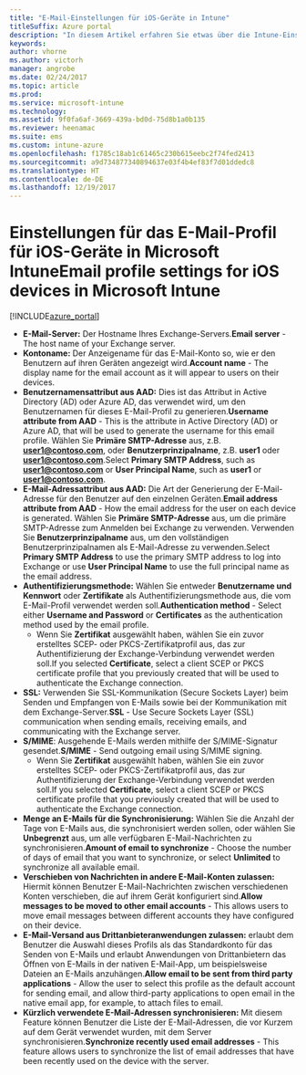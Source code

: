```yaml
---
title: "E-Mail-Einstellungen für iOS-Geräte in Intune"
titleSuffix: Azure portal
description: "In diesem Artikel erfahren Sie etwas über die Intune-Einstellungen, die Sie zum Konfigurieren von E-Mail-Verbindungen auf iOS-Geräten verwenden können."
keywords: 
author: vhorne
ms.author: victorh
manager: angrobe
ms.date: 02/24/2017
ms.topic: article
ms.prod: 
ms.service: microsoft-intune
ms.technology: 
ms.assetid: 9f0fa6af-3669-439a-bd0d-75d8b1a0b135
ms.reviewer: heenamac
ms.suite: ems
ms.custom: intune-azure
ms.openlocfilehash: f1785c18ab1c61465c230b615eebc2f74fed2413
ms.sourcegitcommit: a9d734877340894637e03f4b4ef83f7d01ddedc8
ms.translationtype: HT
ms.contentlocale: de-DE
ms.lasthandoff: 12/19/2017
---
```

# <a name="email-profile-settings-for-ios-devices-in-microsoft-intune"></a><span data-ttu-id="f8132-103">Einstellungen für das E-Mail-Profil für iOS-Geräte in Microsoft Intune</span><span class="sxs-lookup"><span data-stu-id="f8132-103">Email profile settings for iOS devices in Microsoft Intune</span></span>

[!INCLUDE[azure_portal](./includes/azure_portal.md)]



- <span data-ttu-id="f8132-104">**E-Mail-Server:** Der Hostname Ihres Exchange-Servers.</span><span class="sxs-lookup"><span data-stu-id="f8132-104">**Email server** - The host name of your Exchange server.</span></span>
- <span data-ttu-id="f8132-105">**Kontoname:** Der Anzeigename für das E-Mail-Konto so, wie er den Benutzern auf ihren Geräten angezeigt wird.</span><span class="sxs-lookup"><span data-stu-id="f8132-105">**Account name** - The display name for the email account as it will appear to users on their devices.</span></span>
- <span data-ttu-id="f8132-106">**Benutzernamensattribut aus AAD:** Dies ist das Attribut in Active Directory (AD) oder Azure AD, das verwendet wird, um den Benutzernamen für dieses E-Mail-Profil zu generieren.</span><span class="sxs-lookup"><span data-stu-id="f8132-106">**Username attribute from AAD** - This is the attribute in Active Directory (AD) or Azure AD, that will be used to generate the username for this email profile.</span></span> <span data-ttu-id="f8132-107">Wählen Sie **Primäre SMTP-Adresse** aus, z.B. **user1@contoso.com**, oder **Benutzerprinzipalname**, z.B. **user1** oder **user1@contoso.com**.</span><span class="sxs-lookup"><span data-stu-id="f8132-107">Select **Primary SMTP Address**, such as **user1@contoso.com** or **User Principal Name**, such as **user1** or **user1@contoso.com**.</span></span>
- <span data-ttu-id="f8132-108">**E-Mail-Adressattribut aus AAD:** Die Art der Generierung der E-Mail-Adresse für den Benutzer auf den einzelnen Geräten.</span><span class="sxs-lookup"><span data-stu-id="f8132-108">**Email address attribute from AAD** - How the email address for the user on each device is generated.</span></span> <span data-ttu-id="f8132-109">Wählen Sie **Primäre SMTP-Adresse** aus, um die primäre SMTP-Adresse zum Anmelden bei Exchange zu verwenden. Verwenden Sie **Benutzerprinzipalname** aus, um den vollständigen Benutzerprinzipalnamen als E-Mail-Adresse zu verwenden.</span><span class="sxs-lookup"><span data-stu-id="f8132-109">Select **Primary SMTP Address** to use the primary SMTP address to log into Exchange or use **User Principal Name** to use the full principal name as the email address.</span></span>
- <span data-ttu-id="f8132-110">**Authentifizierungsmethode:** Wählen Sie entweder **Benutzername und Kennwort** oder **Zertifikate** als Authentifizierungsmethode aus, die vom E-Mail-Profil verwendet werden soll.</span><span class="sxs-lookup"><span data-stu-id="f8132-110">**Authentication method** - Select either **Username and Password** or **Certificates** as the authentication method used by the email profile.</span></span>
    - <span data-ttu-id="f8132-111">Wenn Sie **Zertifikat** ausgewählt haben, wählen Sie ein zuvor erstelltes SCEP- oder PKCS-Zertifikatprofil aus, das zur Authentifizierung der Exchange-Verbindung verwendet werden soll.</span><span class="sxs-lookup"><span data-stu-id="f8132-111">If you selected **Certificate**, select a client SCEP or PKCS certificate profile that you previously created that will be used to authenticate the Exchange connection.</span></span>
- <span data-ttu-id="f8132-112">**SSL:** Verwenden Sie SSL-Kommunikation (Secure Sockets Layer) beim Senden und Empfangen von E-Mails sowie bei der Kommunikation mit dem Exchange-Server.</span><span class="sxs-lookup"><span data-stu-id="f8132-112">**SSL** - Use Secure Sockets Layer (SSL) communication when sending emails, receiving emails, and communicating with the Exchange server.</span></span>
- <span data-ttu-id="f8132-113">**S/MIME**: Ausgehende E-Mails werden mithilfe der S/MIME-Signatur gesendet.</span><span class="sxs-lookup"><span data-stu-id="f8132-113">**S/MIME** - Send outgoing email using S/MIME signing.</span></span>
    - <span data-ttu-id="f8132-114">Wenn Sie **Zertifikat** ausgewählt haben, wählen Sie ein zuvor erstelltes SCEP- oder PKCS-Zertifikatprofil aus, das zur Authentifizierung der Exchange-Verbindung verwendet werden soll.</span><span class="sxs-lookup"><span data-stu-id="f8132-114">If you selected **Certificate**, select a client SCEP or PKCS certificate profile that you previously created that will be used to authenticate the Exchange connection.</span></span>
- <span data-ttu-id="f8132-115">**Menge an E-Mails für die Synchronisierung:** Wählen Sie die Anzahl der Tage von E-Mails aus, die synchronisiert werden sollen, oder wählen Sie **Unbegrenzt** aus, um alle verfügbaren E-Mail-Nachrichten zu synchronisieren.</span><span class="sxs-lookup"><span data-stu-id="f8132-115">**Amount of email to synchronize** - Choose the number of days of email that you want to synchronize, or select **Unlimited** to synchronize all available email.</span></span>
- <span data-ttu-id="f8132-116">**Verschieben von Nachrichten in andere E-Mail-Konten zulassen:** Hiermit können Benutzer E-Mail-Nachrichten zwischen verschiedenen Konten verschieben, die auf ihrem Gerät konfiguriert sind.</span><span class="sxs-lookup"><span data-stu-id="f8132-116">**Allow messages to be moved to other email accounts** - This allows users to move email messages between different accounts they have configured on their device.</span></span>
- <span data-ttu-id="f8132-117">**E-Mail-Versand aus Drittanbieteranwendungen zulassen:** erlaubt dem Benutzer die Auswahl dieses Profils als das Standardkonto für das Senden von E-Mails und erlaubt Anwendungen von Drittanbietern das Öffnen von E-Mails in der nativen E-Mail-App, um beispielsweise Dateien an E-Mails anzuhängen.</span><span class="sxs-lookup"><span data-stu-id="f8132-117">**Allow email to be sent from third party applications** - Allow the user to select this profile as the default account for sending email, and allow third-party applications to open email in the native email app, for example, to attach files to email.</span></span>
- <span data-ttu-id="f8132-118">**Kürzlich verwendete E-Mail-Adressen synchronisieren:** Mit diesem Feature können Benutzer die Liste der E-Mail-Adressen, die vor Kurzem auf dem Gerät verwendet wurden, mit dem Server synchronisieren.</span><span class="sxs-lookup"><span data-stu-id="f8132-118">**Synchronize recently used email addresses** - This feature allows users to synchronize the list of email addresses that have been recently used on the device with the server.</span></span>
